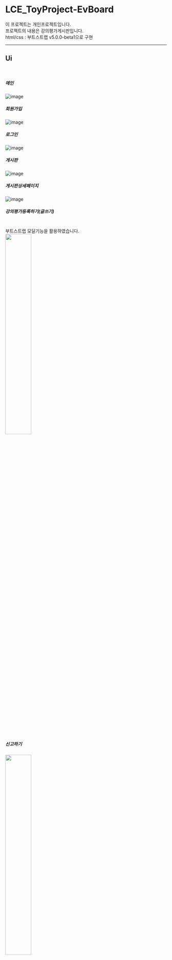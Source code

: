 # LCE_ToyProject-EvBoard

이 프로젝트는 개인프로젝트입니다.
<br>
프로젝트의 내용은 강의평가게시판입니다.
<br>
html/css : 부트스트랩 v5.0.0-beta1으로 구현
<hr>
<h2>Ui</h2>
<br>
<h5>메인</h5>

![image](https://user-images.githubusercontent.com/71121027/104991069-415eee00-5a61-11eb-90b2-f1c4d971d3d3.png)

<h5>회원가입</h5>

![image](https://user-images.githubusercontent.com/71121027/104991224-9995f000-5a61-11eb-92ca-cf5aa07778a4.png)

<h5>로그인</h5>

![image](https://user-images.githubusercontent.com/71121027/104991278-b8948200-5a61-11eb-9402-41cd1094fefa.png)

<h5>게시판</h5>

![image](https://user-images.githubusercontent.com/71121027/104991395-f98c9680-5a61-11eb-998c-d768675a1eea.png)

<h5>게시판상세페이지</h5>

![image](https://user-images.githubusercontent.com/71121027/104991504-3eb0c880-5a62-11eb-98ec-f1f7dc034a3c.png)

<h5>강의평가등록하기(글쓰기)</h5>
<br>
부트스트랩 모달기능을 활용하였습니다.
<br>
<img src="https://user-images.githubusercontent.com/71121027/104991563-6142e180-5a62-11eb-9e99-be669243ea05.png" width="40%">

<h5>신고하기</h5>

<img src="https://user-images.githubusercontent.com/71121027/104991853-0b226e00-5a63-11eb-8b94-e45749c41060.png" width="40%">

